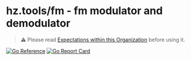 # hz.tools/fm - fm modulator and demodulator

> :warning: Please read [Expectations within this Organization](https://github.com/hztools/.github/tree/main/profile#expectations-within-this-organization) before using it.

[![Go Reference](https://pkg.go.dev/badge/hz.tools/fm.svg)](https://pkg.go.dev/hz.tools/fm)
[![Go Report Card](https://goreportcard.com/badge/hz.tools/fm)](https://goreportcard.com/report/hz.tools/fm)
